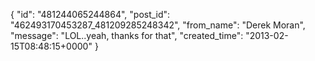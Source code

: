  {
   "id": "481244065244864",
   "post_id": "462493170453287_481209285248342",
   "from_name": "Derek Moran",
   "message": "LOL..yeah, thanks for that",
   "created_time": "2013-02-15T08:48:15+0000"
 }
